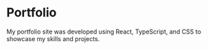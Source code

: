 # Portfolio

My portfolio site was developed using React, TypeScript, and CSS to showcase my skills and projects.
